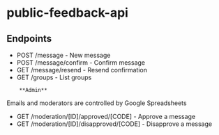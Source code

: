 # public-feedback-api

## Endpoints

* POST /message - New message
* POST /message/confirm - Confirm message
* GET /message/resend - Resend confirmation
* GET /groups - List groups

```
    **Admin**
```
Emails and moderators are controlled by Google Spreadsheets
* GET /moderation/[ID]/approved/[CODE] - Approve a message
* GET /moderation/[ID]/disapproved/[CODE] - Disapprove a message